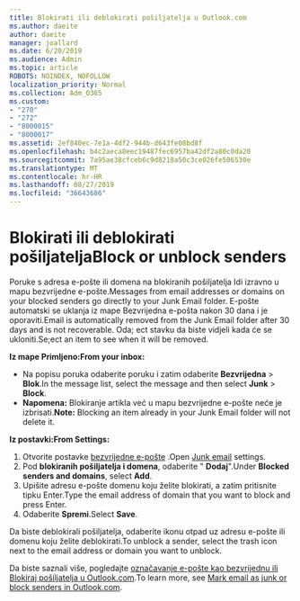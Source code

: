 ```yaml
---
title: Blokirati ili deblokirati pošiljatelja u Outlook.com
ms.author: daeite
author: daeite
manager: joallard
ms.date: 6/20/2019
ms.audience: Admin
ms.topic: article
ROBOTS: NOINDEX, NOFOLLOW
localization_priority: Normal
ms.collection: Adm_O365
ms.custom:
- "270"
- "272"
- "8000015"
- "8000017"
ms.assetid: 2ef840ec-7e1a-4df2-944b-d643fe08bd8f
ms.openlocfilehash: b4c2aeca8eec19487fec6957ba42df2a80c0da20
ms.sourcegitcommit: 7a95ae38cfceb6c9d8218a50c3ce026fe506530e
ms.translationtype: MT
ms.contentlocale: hr-HR
ms.lasthandoff: 08/27/2019
ms.locfileid: "36643686"
---
```

# <a name="block-or-unblock-senders"></a><span data-ttu-id="3148b-102">Blokirati ili deblokirati pošiljatelja</span><span class="sxs-lookup"><span data-stu-id="3148b-102">Block or unblock senders</span></span>

<span data-ttu-id="3148b-103">Poruke s adresa e-pošte ili domena na blokiranih pošiljatelja Idi izravno u mapu bezvrijedne e-pošte.</span><span class="sxs-lookup"><span data-stu-id="3148b-103">Messages from email addresses or domains on your blocked senders go directly to your Junk Email folder.</span></span> <span data-ttu-id="3148b-104">E-pošte automatski se uklanja iz mape Bezvrijedna e-pošta nakon 30 dana i je oporaviti.</span><span class="sxs-lookup"><span data-stu-id="3148b-104">Email is automatically removed from the Junk Email folder after 30 days and is not recoverable.</span></span> <span data-ttu-id="3148b-105">Oda; ect stavku da biste vidjeli kada će se ukloniti.</span><span class="sxs-lookup"><span data-stu-id="3148b-105">Se;ect an item to see when it will be removed.</span></span>

<span data-ttu-id="3148b-106">**Iz mape Primljeno:**</span><span class="sxs-lookup"><span data-stu-id="3148b-106">**From your inbox:**</span></span>

- <span data-ttu-id="3148b-107">Na popisu poruka odaberite poruku i zatim odaberite **Bezvrijedna** > **Blok**.</span><span class="sxs-lookup"><span data-stu-id="3148b-107">In the message list, select the message and then select **Junk** > **Block**.</span></span>
- <span data-ttu-id="3148b-108">**Napomena:** Blokiranje artikla već u mapu bezvrijedne e-pošte neće je izbrisati.</span><span class="sxs-lookup"><span data-stu-id="3148b-108">**Note:** Blocking an item already in your Junk Email folder will not delete it.</span></span>

<span data-ttu-id="3148b-109">**Iz postavki:**</span><span class="sxs-lookup"><span data-stu-id="3148b-109">**From Settings:**</span></span>

1. <span data-ttu-id="3148b-110">Otvorite postavke [bezvrijedne e-pošte](https://outlook.live.com/mail/options/mail/junkEmail) .</span><span class="sxs-lookup"><span data-stu-id="3148b-110">Open [Junk email](https://outlook.live.com/mail/options/mail/junkEmail) settings.</span></span>
2. <span data-ttu-id="3148b-111">Pod **blokiranih pošiljatelja i domena**, odaberite " **Dodaj**".</span><span class="sxs-lookup"><span data-stu-id="3148b-111">Under **Blocked senders and domains**, select **Add**.</span></span>
3. <span data-ttu-id="3148b-112">Upišite adresu e-pošte domenu koju želite blokirati, a zatim pritisnite tipku Enter.</span><span class="sxs-lookup"><span data-stu-id="3148b-112">Type the email address of domain that you want to block and press Enter.</span></span>
4. <span data-ttu-id="3148b-113">Odaberite **Spremi**.</span><span class="sxs-lookup"><span data-stu-id="3148b-113">Select **Save**.</span></span>

<span data-ttu-id="3148b-114">Da biste deblokirali pošiljatelja, odaberite ikonu otpad uz adresu e-pošte ili domenu koju želite deblokirati.</span><span class="sxs-lookup"><span data-stu-id="3148b-114">To unblock a sender, select the trash icon next to the email address or domain you want to unblock.</span></span>

<span data-ttu-id="3148b-115">Da biste saznali više, pogledajte [označavanje e-pošte kao bezvrijednu ili Blokiraj pošiljatelja u Outlook.com](https://support.office.com/article/a3ece97b-82f8-4a5e-9ac3-e92fa6427ae4?wt.mc_id=Office_Outlook_com_Alchemy).</span><span class="sxs-lookup"><span data-stu-id="3148b-115">To learn more, see [Mark email as junk or block senders in Outlook.com](https://support.office.com/article/a3ece97b-82f8-4a5e-9ac3-e92fa6427ae4?wt.mc_id=Office_Outlook_com_Alchemy).</span></span>